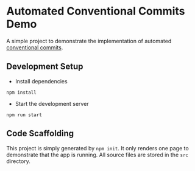 # Automated Conventional Commits Demo

A simple project to demonstrate the implementation of automated [conventional commits](https://www.conventionalcommits.org/).

## Development Setup

- Install dependencies

```
npm install
```

- Start the development server

```
npm run start
```

## Code Scaffolding

This project is simply generated by `npm init`.
It only renders one page to demonstrate that the app is running.
All source files are stored in the `src` directory.
